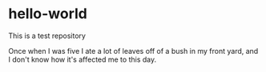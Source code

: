 # hello-world
This is a test repository

Once when I was five I ate a lot of leaves off of a bush in my front yard, and I don't know how it's affected me to this day.
